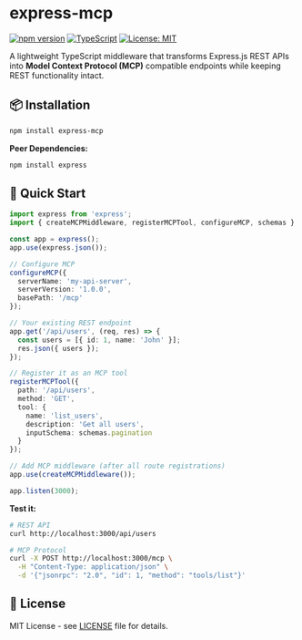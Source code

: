 # express-mcp

[![npm version](https://badge.fury.io/js/express-mcp.svg)](https://badge.fury.io/js/express-mcp)
[![TypeScript](https://img.shields.io/badge/%3C%2F%3E-TypeScript-%230074c1.svg)](http://www.typescriptlang.org/)
[![License: MIT](https://img.shields.io/badge/License-MIT-yellow.svg)](https://opensource.org/licenses/MIT)

A lightweight TypeScript middleware that transforms Express.js REST APIs into **Model Context Protocol (MCP)** compatible endpoints while keeping REST functionality intact.

## 📦 Installation

```bash
npm install express-mcp
```

**Peer Dependencies:**
```bash
npm install express
```

## 🚀 Quick Start

```typescript
import express from 'express';
import { createMCPMiddleware, registerMCPTool, configureMCP, schemas } from 'express-mcp';

const app = express();
app.use(express.json());

// Configure MCP
configureMCP({
  serverName: 'my-api-server',
  serverVersion: '1.0.0',
  basePath: '/mcp'
});

// Your existing REST endpoint
app.get('/api/users', (req, res) => {
  const users = [{ id: 1, name: 'John' }];
  res.json({ users });
});

// Register it as an MCP tool
registerMCPTool({
  path: '/api/users',
  method: 'GET',
  tool: {
    name: 'list_users',
    description: 'Get all users',
    inputSchema: schemas.pagination
  }
});

// Add MCP middleware (after all route registrations)
app.use(createMCPMiddleware());

app.listen(3000);
```

**Test it:**
```bash
# REST API
curl http://localhost:3000/api/users

# MCP Protocol
curl -X POST http://localhost:3000/mcp \
  -H "Content-Type: application/json" \
  -d '{"jsonrpc": "2.0", "id": 1, "method": "tools/list"}'
```

## 📄 License

MIT License - see [LICENSE](LICENSE) file for details.
